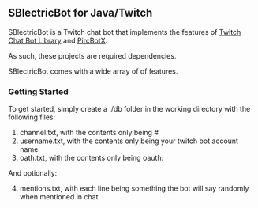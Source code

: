 ## SBlectricBot for Java/Twitch

SBlectricBot is a Twitch chat bot that implements the features of 
[Twitch Chat Bot Library](https://github.com/tylerhasman/Twitch-Bot-Library) and [PircBotX](https://github.com/thelq/pircbotx).

As such, these projects are required dependencies.

SBlectricBot comes with a wide array of of features.

### Getting Started

To get started, simply create a ./db folder in the working directory with the following files:

1. channel.txt, with the contents only being #<your twitch channel name>
2. username.txt, with the contents only being your twitch bot account name
3. oath.txt, with the contents only being oauth:<your twitch bot account oauth key>

And optionally:

4. mentions.txt, with each line being something the bot will say randomly when mentioned in chat